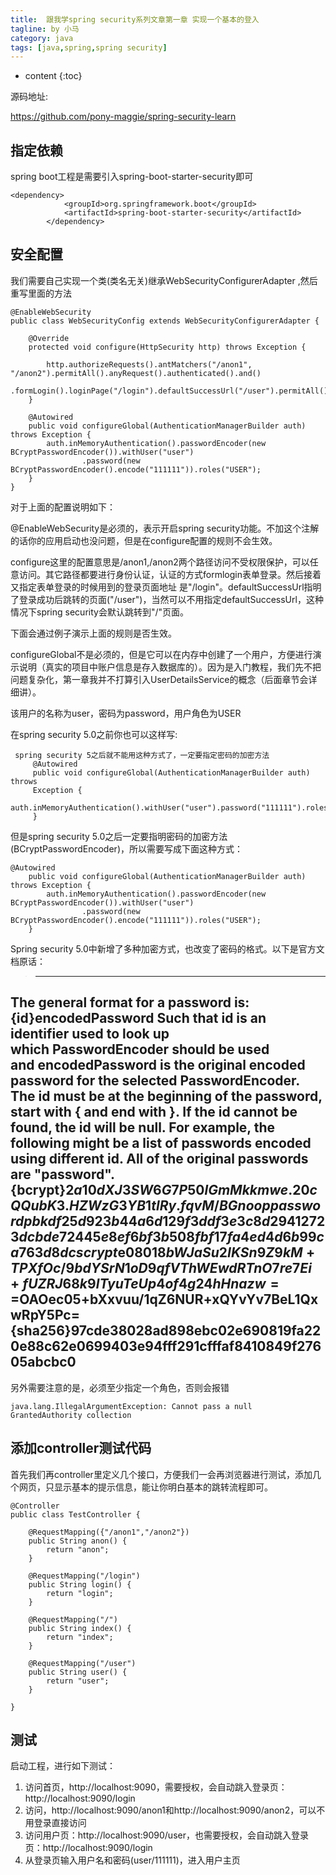 ```yaml
---
title:  跟我学spring security系列文章第一章 实现一个基本的登入
tagline: by 小马
category: java
tags: [java,spring,spring security]
---
```


* content
{:toc}

源码地址:

https://github.com/pony-maggie/spring-security-learn

## 指定依赖

spring boot工程是需要引入spring-boot-starter-security即可

```
<dependency>
			<groupId>org.springframework.boot</groupId>
			<artifactId>spring-boot-starter-security</artifactId>
		</dependency>
```

## 安全配置

我们需要自己实现一个类(类名无关)继承WebSecurityConfigurerAdapter ,然后重写里面的方法

```
@EnableWebSecurity
public class WebSecurityConfig extends WebSecurityConfigurerAdapter {

	@Override
	protected void configure(HttpSecurity http) throws Exception {

		http.authorizeRequests().antMatchers("/anon1", "/anon2").permitAll().anyRequest().authenticated().and()
				.formLogin().loginPage("/login").defaultSuccessUrl("/user").permitAll().and().logout().permitAll();
	}

	@Autowired
	public void configureGlobal(AuthenticationManagerBuilder auth) throws Exception {
		auth.inMemoryAuthentication().passwordEncoder(new BCryptPasswordEncoder()).withUser("user")
				.password(new BCryptPasswordEncoder().encode("111111")).roles("USER");
	}
}
```

对于上面的配置说明如下：

@EnableWebSecurity是必须的，表示开启spring security功能。不加这个注解的话你的应用启动也没问题，但是在configure配置的规则不会生效。

configure这里的配置意思是/anon1,/anon2两个路径访问不受权限保护，可以任意访问。其它路径都要进行身份认证，认证的方式formlogin表单登录。然后接着又指定表单登录的时候用到的登录页面地址
是"/login"。defaultSuccessUrl指明了登录成功后跳转的页面("/user")，当然可以不用指定defaultSuccessUrl，这种情况下spring security会默认跳转到"/"页面。

下面会通过例子演示上面的规则是否生效。

configureGlobal不是必须的，但是它可以在内存中创建了一个用户，方便进行演示说明（真实的项目中账户信息是存入数据库的）。因为是入门教程，我们先不把问题复杂化，第一章我并不打算引入UserDetailsService的概念（后面章节会详细讲）。

该用户的名称为user，密码为password，用户角色为USER


在spring security 5.0之前你也可以这样写:

```
 spring security 5之后就不能用这种方式了，一定要指定密码的加密方法
	 @Autowired
	 public void configureGlobal(AuthenticationManagerBuilder auth) throws
	 Exception {
	 auth.inMemoryAuthentication().withUser("user").password("111111").roles("USER");
	 }
```

但是spring security 5.0之后一定要指明密码的加密方法(BCryptPasswordEncoder)，所以需要写成下面这种方式：

```
@Autowired
	public void configureGlobal(AuthenticationManagerBuilder auth) throws Exception {
		auth.inMemoryAuthentication().passwordEncoder(new BCryptPasswordEncoder()).withUser("user")
				.password(new BCryptPasswordEncoder().encode("111111")).roles("USER");
	}
```

Spring security 5.0中新增了多种加密方式，也改变了密码的格式。以下是官方文档原话：


>-------------------------------------------------------------------------------------------------------------------
The general format for a password is:
{id}encodedPassword
Such that id is an identifier used to look up which PasswordEncoder should be used and encodedPassword is the original encoded password for the selected PasswordEncoder. The id must be at the beginning of the password, start with { and end with }. If the id cannot be found, the id will be null. For example, the following might be a list of passwords encoded using different id. All of the original passwords are "password".
{bcrypt}$2a$10$dXJ3SW6G7P50lGmMkkmwe.20cQQubK3.HZWzG3YB1tlRy.fqvM/BG 
{noop}password 
{pbkdf2}5d923b44a6d129f3ddf3e3c8d29412723dcbde72445e8ef6bf3b508fbf17fa4ed4d6b99ca763d8dc 
{scrypt}$e0801$8bWJaSu2IKSn9Z9kM+TPXfOc/9bdYSrN1oD9qfVThWEwdRTnO7re7Ei+fUZRJ68k9lTyuTeUp4of4g24hHnazw==$OAOec05+bXxvuu/1qZ6NUR+xQYvYv7BeL1QxwRpY5Pc=  
{sha256}97cde38028ad898ebc02e690819fa220e88c62e0699403e94fff291cfffaf8410849f27605abcbc0
-------------------------------------------------------------------------------------------------------------------



另外需要注意的是，必须至少指定一个角色，否则会报错

```
java.lang.IllegalArgumentException: Cannot pass a null GrantedAuthority collection
```

## 添加controller测试代码

首先我们再controller里定义几个接口，方便我们一会再浏览器进行测试，添加几个网页，只显示基本的提示信息，能让你明白基本的跳转流程即可。

```
@Controller
public class TestController {
	
	@RequestMapping({"/anon1","/anon2"})
	public String anon() {
		return "anon";
	}
	
	@RequestMapping("/login")
	public String login() {
		return "login";
	}
	
	@RequestMapping("/")
	public String index() {
		return "index";
	}
	
	@RequestMapping("/user")
	public String user() {
		return "user";
	}

}
```

## 测试

启动工程，进行如下测试：

1. 访问首页，http://localhost:9090，需要授权，会自动跳入登录页：http://localhost:9090/login
2. 访问，http://localhost:9090/anon1和http://localhost:9090/anon2，可以不用登录直接访问
3. 访问用户页：http://localhost:9090/user，也需要授权，会自动跳入登录页：http://localhost:9090/login
4. 从登录页输入用户名和密码(user/111111)，进入用户主页







